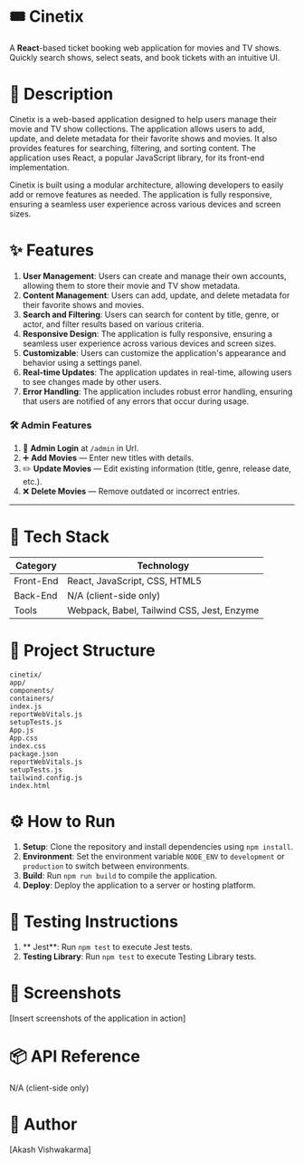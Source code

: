 # 🎟️ Cinetix

A **React**-based ticket booking web application for movies and TV shows.  
Quickly search shows, select seats, and book tickets with an intuitive UI.

📖 **Description**
===============

Cinetix is a web-based application designed to help users manage their movie and TV show collections. The application allows users to add, update, and delete metadata for their favorite shows and movies. It also provides features for searching, filtering, and sorting content. The application uses React, a popular JavaScript library, for its front-end implementation.

Cinetix is built using a modular architecture, allowing developers to easily add or remove features as needed. The application is fully responsive, ensuring a seamless user experience across various devices and screen sizes.

✨ **Features**
=============

1. **User Management**: Users can create and manage their own accounts, allowing them to store their movie and TV show metadata.
2. **Content Management**: Users can add, update, and delete metadata for their favorite shows and movies.
3. **Search and Filtering**: Users can search for content by title, genre, or actor, and filter results based on various criteria.
4. **Responsive Design**: The application is fully responsive, ensuring a seamless user experience across various devices and screen sizes.
5. **Customizable**: Users can customize the application's appearance and behavior using a settings panel.
6. **Real-time Updates**: The application updates in real-time, allowing users to see changes made by other users.
7. **Error Handling**: The application includes robust error handling, ensuring that users are notified of any errors that occur during usage.
   
### 🛠️ Admin Features
1. 🔑 **Admin Login** at `/admin` in Url. 
2. ➕ **Add Movies** — Enter new titles with details.  
3. ✏️ **Update Movies** — Edit existing information (title, genre, release date, etc.).  
4. ❌ **Delete Movies** — Remove outdated or incorrect entries.  

---

🧰 **Tech Stack**
================

| **Category** | **Technology** |
| --- | --- |
| Front-End | React, JavaScript, CSS, HTML5 |
| Back-End | N/A (client-side only) |
| Tools | Webpack, Babel, Tailwind CSS, Jest, Enzyme |

📁 **Project Structure**
=====================

```
cinetix/
app/
components/
containers/
index.js
reportWebVitals.js
setupTests.js
App.js
App.css
index.css
package.json
reportWebVitals.js
setupTests.js
tailwind.config.js
index.html
```

⚙️ **How to Run**
===============

1. **Setup**: Clone the repository and install dependencies using `npm install`.
2. **Environment**: Set the environment variable `NODE_ENV` to `development` or `production` to switch between environments.
3. **Build**: Run `npm run build` to compile the application.
4. **Deploy**: Deploy the application to a server or hosting platform.

🧪 **Testing Instructions**
=====================

1. ** Jest**: Run `npm test` to execute Jest tests.
2. **Testing Library**: Run `npm test` to execute Testing Library tests.

📸 **Screenshots**
================

[Insert screenshots of the application in action]

📦 **API Reference**
==================

N/A (client-side only)

👤 **Author**
==========

[Akash Vishwakarma]

